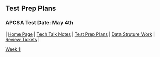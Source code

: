 ## Test Prep Plans
### APCSA Test Date: May 4th

| [Home Page](https://yeonjoonhong.github.io/Data-Structures-2/) | [Tech Talk Notes](../Tech%20Talk%20Notes) | [Test Prep Plans](../Test%20Prep%20Plans) | [Data Struture Work](../Data%20Structure%20Work) | [Review Tickets](../Review%20Tickets) |

[Week 1](https://github.com/yeonjoonhong/Data-Structures-2/issues/5)

